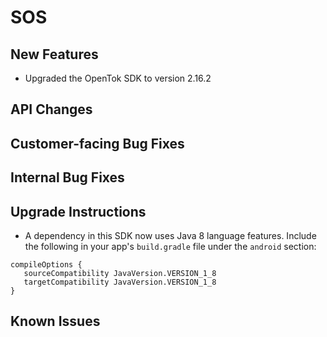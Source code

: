 # SOS <version>

## New Features
 - Upgraded the OpenTok SDK to version 2.16.2

## API Changes


## Customer-facing Bug Fixes


## Internal Bug Fixes


## Upgrade Instructions

 - A dependency in this SDK now uses Java 8 language features. Include the following in your app's `build.gradle` file under the `android` section:

 ```
compileOptions {
    sourceCompatibility JavaVersion.VERSION_1_8
    targetCompatibility JavaVersion.VERSION_1_8
}
 ```

## Known Issues


